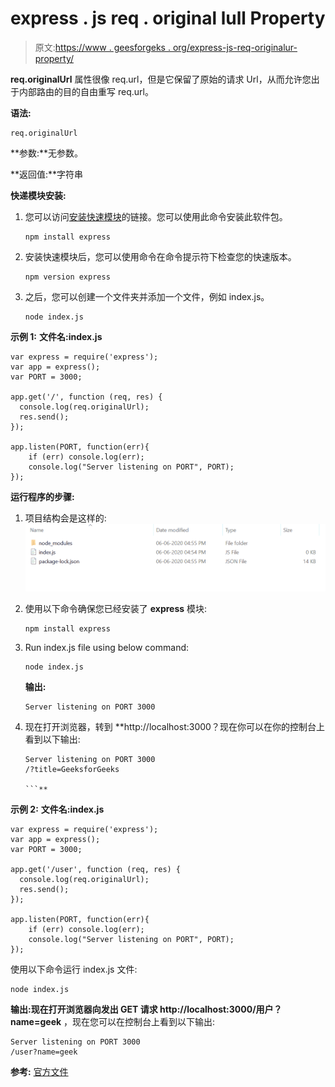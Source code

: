 # express . js req . original lull Property

> 原文:[https://www . geesforgeks . org/express-js-req-originalur-property/](https://www.geeksforgeeks.org/express-js-req-originalurl-property/)

**req.originalUrl** 属性很像 req.url，但是它保留了原始的请求 Url，从而允许您出于内部路由的目的自由重写 req.url。

**语法:**

```
req.originalUrl
```

**参数:**无参数。

**返回值:**字符串

**快递模块安装:**

1.  您可以访问[安装快速模块](https://www.npmjs.com/package/express)的链接。您可以使用此命令安装此软件包。

    ```
    npm install express
    ```

2.  安装快速模块后，您可以使用命令在命令提示符下检查您的快速版本。

    ```
    npm version express
    ```

3.  之后，您可以创建一个文件夹并添加一个文件，例如 index.js。

    ```
    node index.js
    ```

**示例 1:** **文件名:index.js**

```
var express = require('express');
var app = express(); 
var PORT = 3000;

app.get('/', function (req, res) {
  console.log(req.originalUrl);
  res.send();
});

app.listen(PORT, function(err){
    if (err) console.log(err);
    console.log("Server listening on PORT", PORT);
});
```

**运行程序的步骤:**

1.  项目结构会是这样的:
    ![](img/3209d9b4369c180282a34be8070d7d6e.png)
2.  使用以下命令确保您已经安装了 **express** 模块:

    ```
    npm install express
    ```

3.  Run index.js file using below command:

    ```
    node index.js
    ```

    **输出:**

    ```
    Server listening on PORT 3000

    ```

4.  现在打开浏览器，转到 **http://localhost:3000？现在你可以在你的控制台上看到以下输出:

    ```
    Server listening on PORT 3000
    /?title=GeeksforGeeks

    ```** 

**示例 2:** **文件名:index.js**

```
var express = require('express');
var app = express(); 
var PORT = 3000;

app.get('/user', function (req, res) {
  console.log(req.originalUrl);
  res.send();
});

app.listen(PORT, function(err){
    if (err) console.log(err);
    console.log("Server listening on PORT", PORT);
});
```

使用以下命令运行 index.js 文件:

```
node index.js
```

**输出:**现在打开浏览器向**发出 GET 请求 http://localhost:3000/用户？name=geek** ，现在您可以在控制台上看到以下输出:

```
Server listening on PORT 3000
/user?name=geek

```

**参考:** [官方文件](https://expressjs.com/en/4x/api.html#req.originalUrl)